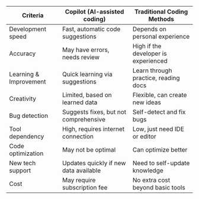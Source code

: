 | Criteria               | Copilot (AI-assisted coding)           | Traditional Coding Methods             |
|------------------------|----------------------------------------|----------------------------------------|
| Development speed      | Fast, automatic code suggestions       | Depends on personal experience         |
| Accuracy               | May have errors, needs review          | High if the developer is experienced   |
| Learning & Improvement | Quick learning via suggestions         | Learn through practice, reading docs   |
| Creativity             | Limited, based on learned data         | Flexible, can create new ideas         |
| Bug detection          | Suggests fixes, but not comprehensive  | Self-detect and fix bugs               |
| Tool dependency        | High, requires internet connection     | Low, just need IDE or editor           |
| Code optimization      | May not be optimal                     | Can optimize better                    |
| New tech support       | Updates quickly if new data available  | Need to self-update knowledge          |
| Cost                   | May require subscription fee           | No extra cost beyond basic tools       |
